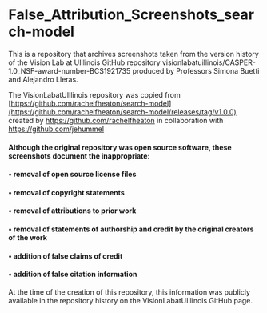 # False_Attribution_Screenshots_search-model
This is a repository that archives screenshots taken from the version history of the Vision Lab at UIllinois GitHub repository visionlabatuillinois/CASPER-1.0_NSF-award-number-BCS1921735 produced by Professors Simona Buetti and Alejandro Lleras.

The VisionLabatUIllinois repository was copied from [https://github.com/rachelfheaton/search-model](https://github.com/rachelfheaton/search-model/releases/tag/v1.0.0) created by https://github.com/rachelfheaton in collaboration with  https://github.com/jehummel


#### Although the original repository was open source software, these screenshots document the inappropriate:

#### • removal of open source license files 

#### • removal of copyright statements

#### • removal of attributions to prior work

#### • removal of statements of authorship and credit by the original creators of the work

#### • addition of false claims of credit

#### • addition of false citation information


At the time of the creation of this repository, this information was publicly available in the repository history on the VisionLabatUIllinois GitHub page.
